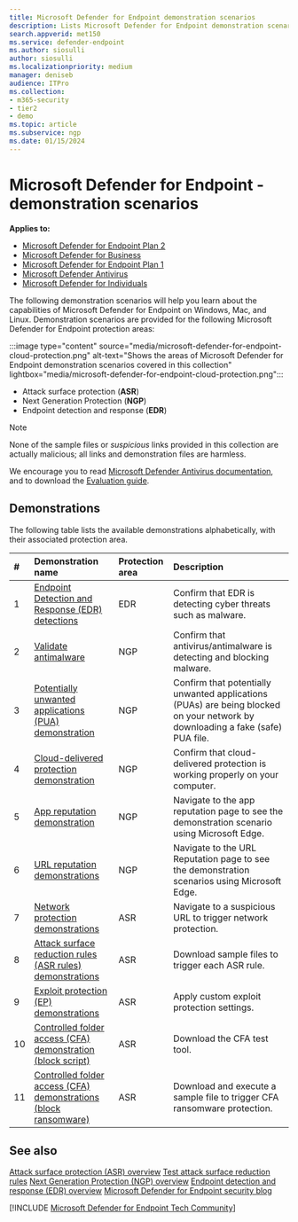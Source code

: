 ```yaml
---
title: Microsoft Defender for Endpoint demonstration scenarios
description: Lists Microsoft Defender for Endpoint demonstration scenarios that you can run.
search.appverid: met150
ms.service: defender-endpoint
ms.author: siosulli
author: siosulli
ms.localizationpriority: medium
manager: deniseb
audience: ITPro
ms.collection:
- m365-security
- tier2
- demo
ms.topic: article
ms.subservice: ngp
ms.date: 01/15/2024
---
```


# Microsoft Defender for Endpoint - demonstration scenarios

**Applies to:**

- [Microsoft Defender for Endpoint Plan 2](https://go.microsoft.com/fwlink/p/?linkid=2154037)
- [Microsoft Defender for Business](https://www.microsoft.com/security/business/endpoint-security/microsoft-defender-business)
- [Microsoft Defender for Endpoint Plan 1](https://go.microsoft.com/fwlink/p/?linkid=2154037)
- [Microsoft Defender Antivirus](microsoft-defender-antivirus-windows.md)
- [Microsoft Defender for Individuals](https://www.microsoft.com/microsoft-365/microsoft-defender-for-individuals)

The following demonstration scenarios will help you learn about the capabilities of Microsoft Defender for Endpoint on Windows, Mac, and Linux. Demonstration scenarios are provided for the following Microsoft Defender for Endpoint protection areas:

:::image type="content" source="media/microsoft-defender-for-endpoint-cloud-protection.png" alt-text="Shows the areas of Microsoft Defender for Endpoint demonstration scenarios covered in this collection" lightbox="media/microsoft-defender-for-endpoint-cloud-protection.png":::

- Attack surface protection (**ASR**)
- Next Generation Protection (**NGP**)
- Endpoint detection and response (**EDR**)

> [!NOTE]
> None of the sample files or _suspicious_ links provided in this collection are actually malicious; all links and demonstration files are harmless.
>
> We encourage you to read [Microsoft Defender Antivirus documentation](next-generation-protection.md), and to download the [Evaluation guide](evaluate-microsoft-defender-antivirus.md).

## Demonstrations

The following table lists the available demonstrations alphabetically, with their associated protection area.

| # | Demonstration name | Protection area | Description |
|:--|:---|:---|:---|
| 1 |[Endpoint Detection and Response (EDR) detections](/microsoft-365/security/defender-endpoint/edr-detection)| EDR |Confirm that EDR is detecting cyber threats such as malware.|
| 2 |[Validate antimalware](/microsoft-365/security/defender-endpoint/validate-antimalware)| NGP |Confirm that antivirus/antimalware is detecting and blocking malware. |
| 3 |[Potentially unwanted applications (PUA) demonstration](/microsoft-365/security/defender-endpoint/defender-endpoint-demonstration-potentially-unwanted-applications)| NGP |Confirm that potentially unwanted applications (PUAs) are being blocked on your network by downloading a fake (safe) PUA file. |
| 4 |[Cloud-delivered protection demonstration](/microsoft-365/security/defender-endpoint/defender-endpoint-demonstration-cloud-delivered-protection)| NGP |Confirm that cloud-delivered protection is working properly on your computer. |
| 5 |[App reputation demonstration](/microsoft-365/security/defender-endpoint/defender-endpoint-demonstration-app-reputation)| NGP | Navigate to the app reputation page to see the demonstration scenario using Microsoft Edge.|
| 6 |[URL reputation demonstrations](/microsoft-365/security/defender-endpoint/defender-endpoint-demonstration-smartscreen-url-reputation)| NGP | Navigate to the URL Reputation page to see the demonstration scenarios using Microsoft Edge. |
| 7 | [Network protection demonstrations](/microsoft-365/security/defender-endpoint/defender-endpoint-demonstration-network-protection)| ASR | Navigate to a suspicious URL to trigger network protection. |
| 8 | [Attack surface reduction rules (ASR rules) demonstrations](/microsoft-365/security/defender-endpoint/defender-endpoint-demonstration-attack-surface-reduction-rules)| ASR | Download sample files to trigger each ASR rule. |
| 9 | [Exploit protection (EP) demonstrations](/microsoft-365/security/defender-endpoint/defender-endpoint-demonstration-exploit-protection) | ASR | Apply custom exploit protection settings. |
| 10 | [Controlled folder access (CFA) demonstration (block script)](/microsoft-365/security/defender-endpoint/defender-endpoint-demonstration-controlled-folder-access-test-tool)| ASR | Download the CFA test tool. |
| 11 | [Controlled folder access (CFA) demonstrations (block ransomware)](/microsoft-365/security/defender-endpoint/defender-endpoint-demonstration-controlled-folder-access)|  ASR| Download and execute a sample file to trigger CFA ransomware protection.|
## See also

[Attack surface protection \(ASR\) overview](overview-attack-surface-reduction.md)
[Test attack surface reduction rules](attack-surface-reduction-rules-deployment-test.md)
[Next Generation Protection \(NGP\) overview](next-generation-protection.md)
[Endpoint detection and response \(EDR\) overview](overview-endpoint-detection-response.md)
[Microsoft Defender for Endpoint security blog](https://techcommunity.microsoft.com/t5/microsoft-defender-for-endpoint/bg-p/MicrosoftDefenderATPBlog)

[!INCLUDE [Microsoft Defender for Endpoint Tech Community](../includes/defender-mde-techcommunity.md)]
